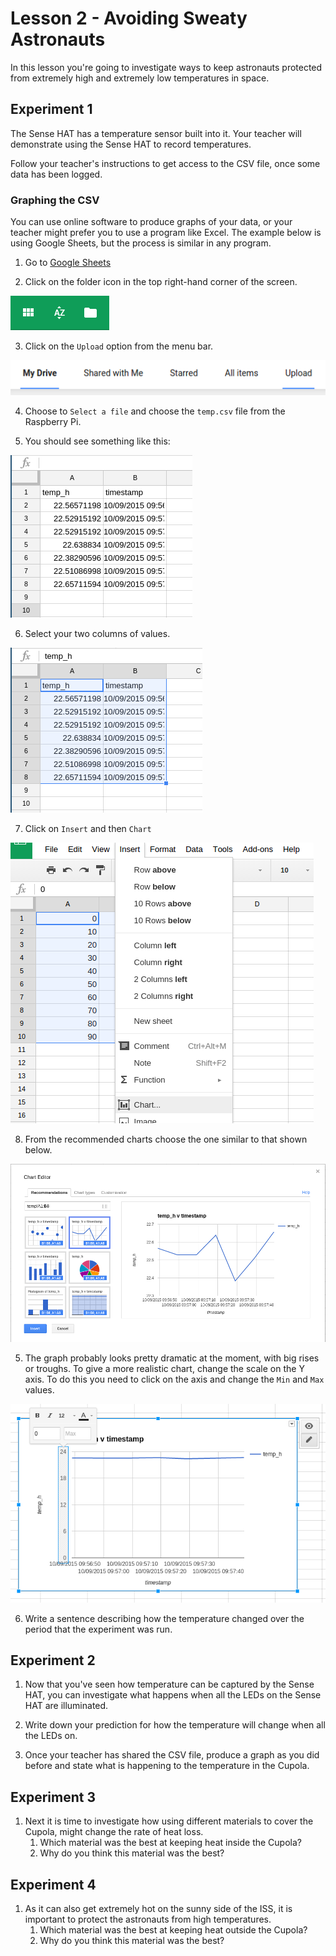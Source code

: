 # Lesson 2 - Avoiding Sweaty Astronauts

In this lesson you're going to investigate ways to keep astronauts protected from extremely high and extremely low temperatures in space.

## Experiment 1

The Sense HAT has a temperature sensor built into it. Your teacher will demonstrate using the Sense HAT to record temperatures.

Follow your teacher's instructions to get access to the CSV file, once some data has been logged.

### Graphing the CSV

You can use online software to produce graphs of your data, or your teacher might prefer you to use a program like Excel. The example below is using Google Sheets, but the process is similar in any program.

1. Go to [Google Sheets](https://docs.google.com/spreadsheets)

2. Click on the folder icon in the top right-hand corner of the screen.

![icons](images/folder-button.png)

3. Click on the `Upload` option from the menu bar.

![upload](images/upload.png)

4. Choose to `Select a file` and choose the `temp.csv` file from the Raspberry Pi.

5. You should see something like this:

![sheet1](images/sheet1.png)

6. Select your two columns of values.

![sheet2](images/sheet2.png)

7. Click on `Insert` and then `Chart`

![sheet3](images/sheet3.png)

8. From the recommended charts choose the one similar to that shown below.

![sheet4](images/sheet4.png)

5. The graph probably looks pretty dramatic at the moment, with big rises or troughs. To give a more realistic chart, change the scale on the Y axis. To do this you need to click on the axis and change the `Min` and `Max` values.

![sheet5](images/sheet5.png)

6. Write a sentence describing how the temperature changed over the period that the experiment was run.

## Experiment 2

1. Now that you've seen how temperature can be captured by the Sense HAT, you can investigate what happens when all the LEDs on the Sense HAT are illuminated.

1. Write down your prediction for how the temperature will change when all the LEDs on.

1. Once your teacher has shared the CSV file, produce a graph as you did before and state what is happening to the temperature in the Cupola.

## Experiment 3

1. Next it is time to investigate how using different materials to cover the Cupola, might change the rate of heat loss.
   1. Which material was the best at keeping heat inside the Cupola?
   2. Why do you think this material was the best?

## Experiment 4

1. As it can also get extremely hot on the sunny side of the ISS, it is important to protect the astronauts from high temperatures.
   1. Which material was the best at keeping heat outside the Cupola?
   2. Why do you think this material was the best?

